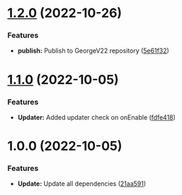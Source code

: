# [1.2.0](https://github.com/GeorgeV220/Hunter/compare/v1.1.0...v1.2.0) (2022-10-26)


### Features

* **publish:** Publish to GeorgeV22 repository ([5e61f32](https://github.com/GeorgeV220/Hunter/commit/5e61f32e819a2808af11d59b8569b373b91790a8))

# [1.1.0](https://github.com/GeorgeV220/Hunter/compare/v1.0.0...v1.1.0) (2022-10-05)


### Features

* **Updater:** Added updater check on onEnable ([fdfe418](https://github.com/GeorgeV220/Hunter/commit/fdfe4182632ad2c6a470567bf1352385a9bde3d7))

# 1.0.0 (2022-10-05)


### Features

* **Update:** Update all dependencies ([21aa591](https://github.com/GeorgeV220/Hunter/commit/21aa59168aef218829ce49891d262f0c646b24fd))
